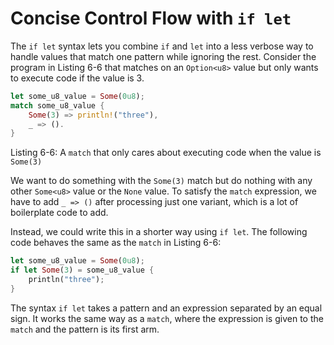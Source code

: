# Concise Control Flow with `if let`

The `if let` syntax lets you
combine `if` and `let`
into a less verbose way
to handle values that match one pattern
while ignoring the rest.
Consider the program in Listing 6-6 that matches on an
`Option<u8>` value but
only wants to execute code if the value is 3.

```rs
let some_u8_value = Some(0u8);
match some_u8_value {
    Some(3) => println!("three"),
    _ => ().
}
```

Listing 6-6: A `match` that only cares about executing code when the value is `Some(3)`

We want to do something
with the `Some(3)` match
but do nothing with any other `Some<u8>` value
or the `None` value.
To satisfy the `match` expression,
we have to add `_ => ()` after processing just one variant, which is a lot of boilerplate code to add.

Instead, we could write this in a shorter way using `if let`.
The following code behaves the same as the `match` in Listing 6-6:

```rs
let some_u8_value = Some(0u8);
if let Some(3) = some_u8_value {
    println("three");
}
```

The syntax `if let` takes a pattern and an expression
separated by an equal sign.
It works the same way as a `match`,
where the expression is given
to the `match` and the pattern is its first arm.
